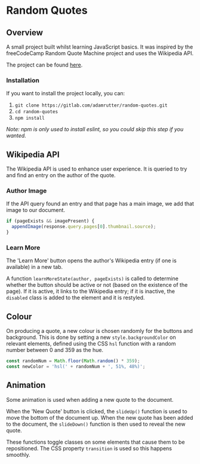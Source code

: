 # Random Quotes

## Overview

A small project built whilst learning JavaScript basics. It was inspired by the freeCodeCamp Random Quote Machine project and uses the Wikipedia API.

The project can be found [here](#).

### Installation

If you want to install the project locally, you can:

1. `git clone https://gitlab.com/adamrutter/random-quotes.git`
2. `cd random-quotes`
3. `npm install`

*Note: npm is only used to install eslint, so you could skip this step if you wanted.*

## Wikipedia API

The Wikipedia API is used to enhance user experience. It is queried to try and find an entry on the author of the quote.

### Author Image

If the API query found an entry and that page has a main image, we add that image to our document.

```javascript
if (pageExists && imagePresent) {
  appendImage(response.query.pages[0].thumbnail.source);
}
```

### Learn More

The 'Learn More' button opens the author's Wikipedia entry (if one is available) in a new tab.

A function `learnMoreState(author, pageExists)` is called to determine whether the button should be active or not (based on the existence of the page). If it is active, it links to the Wikipedia entry; if it is inactive, the `disabled` class is added to the element and it is restyled.

## Colour

On producing a quote, a new colour is chosen randomly for the buttons and background. This is done by setting a new `style.backgroundColor` on relevant elements, defined using the CSS `hsl` function with a random number between 0 and 359 as the hue.

```javascript
const randomNum = Math.floor(Math.random() * 359);
const newColor = 'hsl(' + randomNum + ', 51%, 48%)';
```

## Animation

Some animation is used when adding a new quote to the document.

When the 'New Quote' button is clicked, the `slideUp()` function is used to move the bottom of the document up. When the new quote has been added to the document, the `slideDown()` function is then used to reveal the new quote.

These functions toggle classes on some elements that cause them to be repositioned. The CSS property `transition` is used so this happens smoothly.
